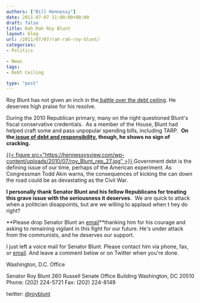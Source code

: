 ```yaml
---
authors: ["Bill Hennessy"]
date: 2011-07-07 11:00:00+00:00
draft: false
title: Rah Rah Roy Blunt
layout: blog
url: /2011/07/07/rah-rah-roy-blunt/
categories:
- Politics

- News
tags:
- Debt Ceiling

type: "post"
---
```


Roy Blunt has not given an inch in the[ battle over the debt ceiling](https://blunt.senate.gov/public/index.cfm/news?ContentRecord_id=5f89c035-3ba3-4c5b-93bd-5709588604c1). He deserves high praise for his resolve.

During the 2010 Republican primary, many on the right questioned Blunt's fiscal conservative credentials.  As a member of the House, Blunt had helped craft some and pass unpopular spending bills, including TARP.  **On the[ issue of debt and responsibility](https://ozarksfirst.com/fulltext?nxd_id=457687), though, he shows no sign of cracking.**

[{{< figure src="https://hennessysview.com/wp-content/uploads/2010/07/roy_Blunt_rep_27.jpg" >}}
](https://hennessysview.com/wp-content/uploads/2010/07/roy_Blunt_rep_27.jpg)Government debt is the defining issue of our time, perhaps of the American experiment. As Congressman Todd Akin warns, the consequences of kicking the can down the road could be as devastating as the Civil War.

**I personally thank Senator Blunt and his fellow Republicans for treating this grave issue with the seriousness it deserves.**  We are quick to attack when a politician disappoints, but are we willing to applaud when t hey do right?

**Please drop Senator Blunt an [email](https://blunt.senate.gov/public/index.cfm/contact-form?p=contact)**thanking him for his courage and asking to remaining vigilant in this fight for our future. He's under attack from the communists, and he deserves our support.

I just left a voice mail for Senator Blunt. Please contact him via phone, fax, or [email](https://blunt.senate.gov/public/index.cfm/contact). And leave a comment below or on Twitter when you're done.

Washington, D.C. Office





Senator Roy Blunt
260 Russell Senate Office Building
Washington, DC 20510
Phone: (202) 224-5721
Fax: (202) 224-8149

twitter: [@royblunt](https://twitter.com/royblunt)




